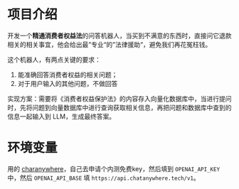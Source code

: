 # 项目介绍

开发一个**精通消费者权益法**的问答机器人，当买到不满意的东西时，直接问它退款相关的相关事宜，他会给出最”专业“的”法律援助“，避免我们再花冤枉钱。

这个机器人，有两点关键的要求：
1. 能准确回答消费者权益的相关问题；
2. 对于用户输入的其他问题，不做回答

实现方案：需要将《消费者权益保护法》的内容存入向量化数据库中，当进行提问时，先将问题到向量数据库中进行查询获取相关信息，再把问题和数据库中查到的信息一起输入到 LLM，生成最终答案。

# 环境变量

用的 [charanywhere](https://github.com/chatanywhere/GPT_API_free)，自己去申请个内测免费key，然后填到 `OPENAI_API_KEY` 中，然后 `OPENAI_API_BASE` 填 `https://api.chatanywhere.tech/v1`。
